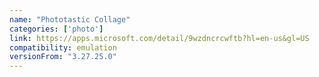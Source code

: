 ```yaml
---
name: "Phototastic Collage"
categories: ['photo']
link: https://apps.microsoft.com/detail/9wzdncrcwftb?hl=en-us&gl=US
compatibility: emulation
versionFrom: "3.27.25.0"
---
```


